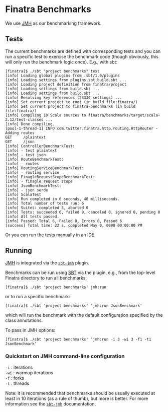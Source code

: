 # Finatra Benchmarks

We use [JMH](https://openjdk.java.net/projects/code-tools/jmh/) as our benchmarking framework.

## Tests

The current benchmarks are defined with corresponding tests and you can run a specific test to 
exercise the benchmark code (though obviously, this will only run the benchmark logic once). 
E.g., with sbt:

```
[finatra]$ ./sbt "project benchmarks" test
[info] Loading global plugins from .sbt/1.0/plugins
[info] Loading settings from plugins.sbt,build.sbt ...
[info] Loading project definition from finatra/project
[info] Loading settings from build.sbt ...
[info] Loading settings from build.sbt ...
[info] Resolving key references (23330 settings) ...
[info] Set current project to root (in build file:finatra/)
[info] Set current project to finatra-benchmarks (in build file:finatra/)
[info] Compiling 10 Scala sources to finatra/benchmarks/target/scala-2.12/test-classes ...
[info] Done compiling.
[pool-1-thread-1] INFO com.twitter.finatra.http.routing.HttpRouter - Adding routes
GET     /plaintext
GET     /json
[info] ControllerBenchmarkTest:
[info] - test plaintext
[info] - test json
[info] RouteBenchmarkTest:
[info] - routes
[info] RoutingServiceBenchmarkTest:
[info] - routing service
[info] FinagleRequestScopeBenchmarkTest:
[info] - finagle request scope
[info] JsonBenchmarkTest:
[info] - json serde
[info] ScalaTest
[info] Run completed in 6 seconds, 48 milliseconds.
[info] Total number of tests run: 6
[info] Suites: completed 5, aborted 0
[info] Tests: succeeded 6, failed 0, canceled 0, ignored 0, pending 0
[info] All tests passed.
[info] Passed: Total 6, Failed 0, Errors 0, Passed 6
[success] Total time: 22 s, completed May 0, 0000 00:00:00 PM
```

Or you can run the tests manually in an IDE.

## Running

[JMH](https://openjdk.java.net/projects/code-tools/jmh/) is integrated via the 
[`sbt-jmh`](https://github.com/ktoso/sbt-jmh) plugin.

Benchmarks can be run using [SBT](https://www.scala-sbt.org/) via the plugin, e.g., from the
top-level Finatra directory to run all benchmarks:

```
[finatra]$ ./sbt 'project benchmarks' jmh:run
```

or to run a specific benchmark:

```
[finatra]$ ./sbt 'project benchmarks' 'jmh:run JsonBenchmark'
```

which will run the benchmark with the default configuration specified by the class annotations. 

To pass in JMH options:

```
[finatra]$ ./sbt 'project benchmarks' 'jmh:run -i 3 -wi 3 -f1 -t1 JsonBenchmark'
```

### Quickstart on JMH command-line configuration

`-i`  : iterations  
`-wi` : warmup iterations  
`-f`  : forks  
`-t`  : threads 

Note: it is recommended that benchmarks should be usually executed at least in 10 iterations 
(as a rule of thumb), but more is better. For more information see the [`sbt-jmh`](https://github.com/ktoso/sbt-jmh) 
documentation.
